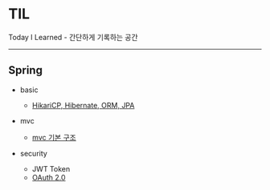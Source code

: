 # TIL
Today I Learned - 간단하게 기록하는 공간

---

## Spring
- basic
  - [HikariCP, Hibernate, ORM, JPA](https://github.com/parkje0927/TIL/blob/main/Spring/basic/HikariCP_Hibernate_ORM_JPA.md)
  
- mvc
  - [mvc 기본 구조](https://github.com/parkje0927/TIL/blob/main/Spring/mvc/mvc_basic.md)
  
- security
  - JWT Token
  - [OAuth 2.0](https://github.com/parkje0927/TIL/blob/main/Spring/Security/OAuth.md)


